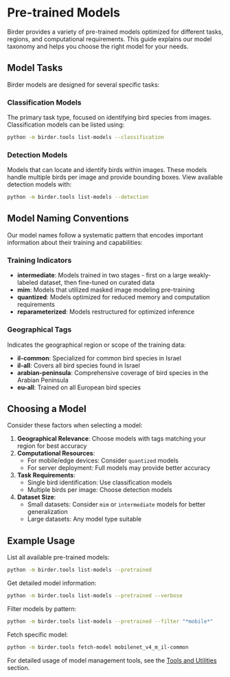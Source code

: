 # Pre-trained Models

Birder provides a variety of pre-trained models optimized for different tasks, regions, and computational requirements. This guide explains our model taxonomy and helps you choose the right model for your needs.

## Model Tasks

Birder models are designed for several specific tasks:

### Classification Models

The primary task type, focused on identifying bird species from images. Classification models can be listed using:

```sh
python -m birder.tools list-models --classification
```

### Detection Models

Models that can locate and identify birds within images. These models handle multiple birds per image and provide bounding boxes. View available detection models with:

```sh
python -m birder.tools list-models --detection
```

## Model Naming Conventions

Our model names follow a systematic pattern that encodes important information about their training and capabilities:

### Training Indicators

* **intermediate**: Models trained in two stages - first on a large weakly-labeled dataset, then fine-tuned on curated data
* **mim**: Models that utilized masked image modeling pre-training
* **quantized**: Models optimized for reduced memory and computation requirements
* **reparameterized**: Models restructured for optimized inference

### Geographical Tags

Indicates the geographical region or scope of the training data:

* **il-common**: Specialized for common bird species in Israel
* **il-all**: Covers all bird species found in Israel
* **arabian-peninsula**: Comprehensive coverage of bird species in the Arabian Peninsula
* **eu-all**: Trained on all European bird species

## Choosing a Model

Consider these factors when selecting a model:

1. **Geographical Relevance**: Choose models with tags matching your region for best accuracy
2. **Computational Resources**:
    * For mobile/edge devices: Consider `quantized` models
    * For server deployment: Full models may provide better accuracy
3. **Task Requirements**:
    * Single bird identification: Use classification models
    * Multiple birds per image: Choose detection models
4. **Dataset Size**:
    * Small datasets: Consider `mim` or `intermediate` models for better generalization
    * Large datasets: Any model type suitable

## Example Usage

List all available pre-trained models:

```bash
python -m birder.tools list-models --pretrained
```

Get detailed model information:

```bash
python -m birder.tools list-models --pretrained --verbose
```

Filter models by pattern:

```bash
python -m birder.tools list-models --pretrained --filter "*mobile*"
```

Fetch specific model:

```bash
python -m birder.tools fetch-model mobilenet_v4_m_il-common
```

For detailed usage of model management tools, see the [Tools and Utilities](tools/index.md) section.
